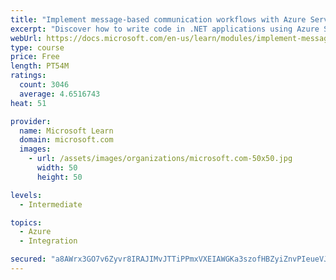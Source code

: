 ```yaml
---
title: "Implement message-based communication workflows with Azure Service Bus"
excerpt: "Discover how to write code in .NET applications using Azure Service Bus for communications that can handle high demand, low bandwidth, and hardware failures."
webUrl: https://docs.microsoft.com/en-us/learn/modules/implement-message-workflows-with-service-bus/
type: course
price: Free
length: PT54M
ratings:
  count: 3046
  average: 4.6516743
heat: 51

provider:
  name: Microsoft Learn
  domain: microsoft.com
  images:
    - url: /assets/images/organizations/microsoft.com-50x50.jpg
      width: 50
      height: 50

levels:
  - Intermediate

topics:
  - Azure
  - Integration

secured: "a8AWrx3GO7v6Zyvr8IRAJIMvJTTiPPmxVXEIAWGKa3szofHBZyiZnvPIeueVJMOe6aQPsdDx7qjOeSZRoXFSS2dw4YXnTboFCwWdN4baiepLvk9l5Y5mX8M0ItuKdDuOIgolEQ/gVVJwPyynAwTsuZKU27ITDtC09oYpVBq58+dBuTc6qyImHAhLcCwwPHQlfYpm1y5zU8eHexj2dwWsnydukTCiWneDw9DqKugJWgDw2iTlJkY1K/ZzEXdgLZWh+CPHIah2rgAvggzLn7HpFAbjSdZ4vgMfRENO5g42PK9izoWFbOpYJXMq3y12L8WhSQi5p1jSUdBEMvrhD96zLV7ftQfxgZfRErssI+iFVVNemSAaH0qiSSBKYKUJcn6ikrduIQhFBW+kacJHP8i9ZSw9JWth2dMqC6owuo9XzgA=;GzfY4PqWtzolKYMTjMPDCw=="
---
```


